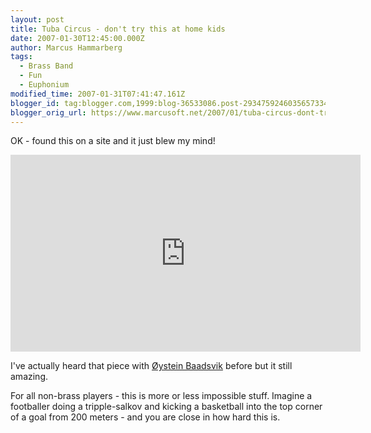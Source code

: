 ```yaml
---
layout: post
title: Tuba Circus - don't try this at home kids
date: 2007-01-30T12:45:00.000Z
author: Marcus Hammarberg
tags:
  - Brass Band
  - Fun
  - Euphonium
modified_time: 2007-01-31T07:41:47.161Z
blogger_id: tag:blogger.com,1999:blog-36533086.post-2934759246035657334
blogger_orig_url: https://www.marcusoft.net/2007/01/tuba-circus-dont-try-this-at-home.html
---
```



OK - found this on a site and it just blew my mind!

<iframe width="560" height="315" src="https://www.youtube.com/embed/U0qIL2ie-VE?si=xHC9xRcz38RNE305" title="YouTube video player" frameborder="0" allow="accelerometer; autoplay; clipboard-write; encrypted-media; gyroscope; picture-in-picture; web-share" referrerpolicy="strict-origin-when-cross-origin" allowfullscreen></iframe>

I've actually heard that piece with [Øystein Baadsvik](http://www.baadsvik.com/) before but it still amazing.

For all non-brass players - this is more or less impossible stuff. Imagine a footballer doing a tripple-salkov and kicking a basketball into the top corner of a goal from 200 meters - and you are close in how hard this is.
